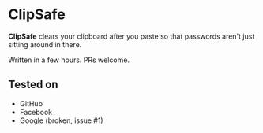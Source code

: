 ClipSafe
========

**ClipSafe** clears your clipboard after you paste
so that passwords aren't just sitting around in there.

Written in a few hours. PRs welcome.

Tested on
---------
* GitHub
* Facebook
* Google (broken, issue #1)
